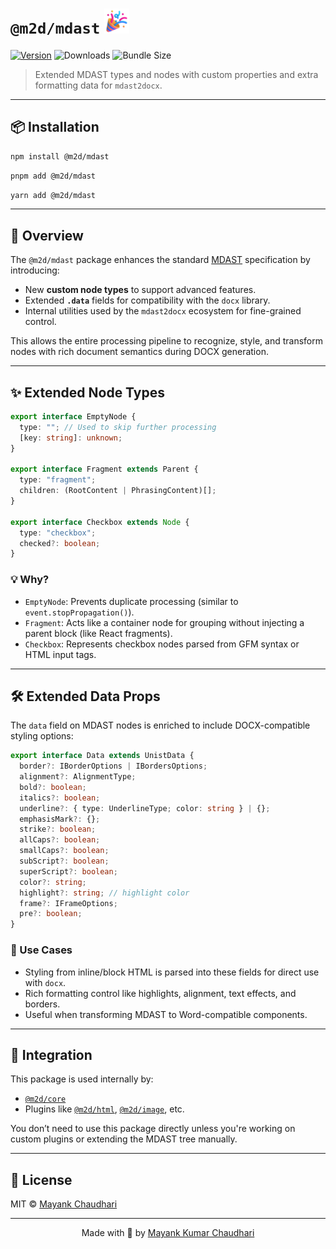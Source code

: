 # `@m2d/mdast` <img src="https://raw.githubusercontent.com/mayank1513/mayank1513/main/popper.png" height="40"/>

[![Version](https://img.shields.io/npm/v/@m2d/mdast?color=green)](https://www.npmjs.com/package/@m2d/mdast) ![Downloads](https://img.shields.io/npm/d18m/@m2d/mdast) ![Bundle Size](https://img.shields.io/bundlephobia/minzip/@m2d/mdast)

> Extended MDAST types and nodes with custom properties and extra formatting data for `mdast2docx`.

---

## 📦 Installation

```bash
npm install @m2d/mdast
```

```bash
pnpm add @m2d/mdast
```

```bash
yarn add @m2d/mdast
```

---

## 🚀 Overview

The `@m2d/mdast` package enhances the standard [MDAST](https://github.com/syntax-tree/mdast) specification by introducing:

- New **custom node types** to support advanced features.
- Extended **`.data`** fields for compatibility with the `docx` library.
- Internal utilities used by the `mdast2docx` ecosystem for fine-grained control.

This allows the entire processing pipeline to recognize, style, and transform nodes with rich document semantics during DOCX generation.

---

## ✨ Extended Node Types

```ts
export interface EmptyNode {
  type: ""; // Used to skip further processing
  [key: string]: unknown;
}

export interface Fragment extends Parent {
  type: "fragment";
  children: (RootContent | PhrasingContent)[];
}

export interface Checkbox extends Node {
  type: "checkbox";
  checked?: boolean;
}
```

### 💡 Why?

- `EmptyNode`: Prevents duplicate processing (similar to `event.stopPropagation()`).
- `Fragment`: Acts like a container node for grouping without injecting a parent block (like React fragments).
- `Checkbox`: Represents checkbox nodes parsed from GFM syntax or HTML input tags.

---

## 🛠️ Extended Data Props

The `data` field on MDAST nodes is enriched to include DOCX-compatible styling options:

```ts
export interface Data extends UnistData {
  border?: IBorderOptions | IBordersOptions;
  alignment?: AlignmentType;
  bold?: boolean;
  italics?: boolean;
  underline?: { type: UnderlineType; color: string } | {};
  emphasisMark?: {};
  strike?: boolean;
  allCaps?: boolean;
  smallCaps?: boolean;
  subScript?: boolean;
  superScript?: boolean;
  color?: string;
  highlight?: string; // highlight color
  frame?: IFrameOptions;
  pre?: boolean;
}
```

### 📌 Use Cases

- Styling from inline/block HTML is parsed into these fields for direct use with `docx`.
- Rich formatting control like highlights, alignment, text effects, and borders.
- Useful when transforming MDAST to Word-compatible components.

---

## 🧩 Integration

This package is used internally by:

- [`@m2d/core`](https://www.npmjs.com/package/@m2d/core)
- Plugins like [`@m2d/html`](https://www.npmjs.com/package/@m2d/html), [`@m2d/image`](https://www.npmjs.com/package/@m2d/image), etc.

You don’t need to use this package directly unless you're working on custom plugins or extending the MDAST tree manually.

---

## 🧾 License

MIT © [Mayank Chaudhari](https://github.com/mayankchaudhari)

---

<p align="center">Made with 💖 by <a href="https://mayank-chaudhari.vercel.app" target="_blank">Mayank Kumar Chaudhari</a></p>
